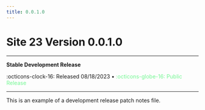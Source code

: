```yaml
---
title: 0.0.1.0
---
```


<div class="centered-text" markdown>

# Site 23 Version 0.0.1.0
----
**Stable Development Release**

:octicons-clock-16: Released 08/18/2023 • <span style="color:rgb(116, 247, 147)">:octicons-globe-16: Public Release</span>

----

</div>

This is an example of a development release patch notes file.